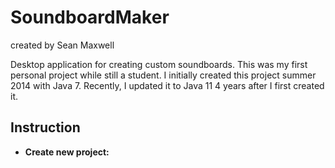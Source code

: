 # SoundboardMaker

created by Sean Maxwell 

Desktop application for creating custom soundboards. This was my first personal project while still a student. I initially 
created this project summer 2014 with Java 7. Recently, I updated it to Java 11 4 years after I first created it.


## Instruction

- **Create new project:** 
    

